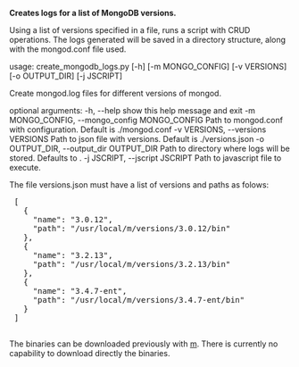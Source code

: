 **Creates logs for a list of MongoDB versions.**


Using a list of versions specified in a file, runs a script with CRUD operations. The logs generated will be saved in a directory structure, along with the mongod.conf file used.


usage: create_mongodb_logs.py [-h] [-m MONGO_CONFIG] [-v VERSIONS]
                            [-o OUTPUT_DIR] [-j JSCRIPT]

Create mongod.log files for different versions of mongod.

optional arguments:
  -h, --help            show this help message and exit
  -m MONGO_CONFIG, --mongo_config MONGO_CONFIG
                        Path to mongod.conf with configuration. Default is
                        ./mongod.conf
  -v VERSIONS, --versions VERSIONS
                        Path to json file with versions. Default is
                        ./versions.json
  -o OUTPUT_DIR, --output_dir OUTPUT_DIR
                        Path to directory where logs will be stored. Defaults
                        to .
  -j JSCRIPT, --jscript JSCRIPT
                        Path to javascript file to execute.
                        
                        
The file versions.json must have a list of versions and paths as folows:

<pre>
 [
   {
     "name": "3.0.12",
     "path": "/usr/local/m/versions/3.0.12/bin"
   },
   {
     "name": "3.2.13",
     "path": "/usr/local/m/versions/3.2.13/bin"
   },
   {
     "name": "3.4.7-ent",
     "path": "/usr/local/m/versions/3.4.7-ent/bin"
   }
 ]

</pre>


The binaries can be downloaded previously with [m](). There is currently no capability to download directly the binaries.
